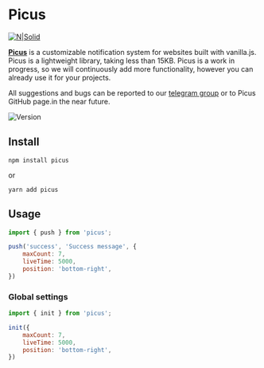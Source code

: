 # Picus

[![N|Solid](https://uncodegem.com/picus/banner.png)](https://uncodegem.com/picus)


[**Picus**](https://uncodegem.com/picus) is a customizable notification system for websites built with vanilla.js. Picus is a lightweight library, taking less than 15KB. Picus is a work in progress, so we will continuously add more functionality, however you can already use it for your projects.

All suggestions and bugs can be reported to our [telegram group](http://t.me/gem_picus) or to Picus GitHub page.in the near future.

![Version](https://img.shields.io/npm/v/picus)

## Install

```
npm install picus
```
or
```
yarn add picus
```

## Usage
```jsx
import { push } from 'picus';

push('success', 'Success message', {
    maxCount: 7,
    liveTime: 5000,
    position: 'bottom-right',
})
```

### Global settings
```jsx
import { init } from 'picus';

init({
    maxCount: 7,
    liveTime: 5000,
    position: 'bottom-right',
})
```
